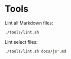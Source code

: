# Tools

Lint all Markdown files:

```sh
./tools/lint.sh
```

Lint select files:

```sh
./tools/lint.sh docs/js*.md
```
